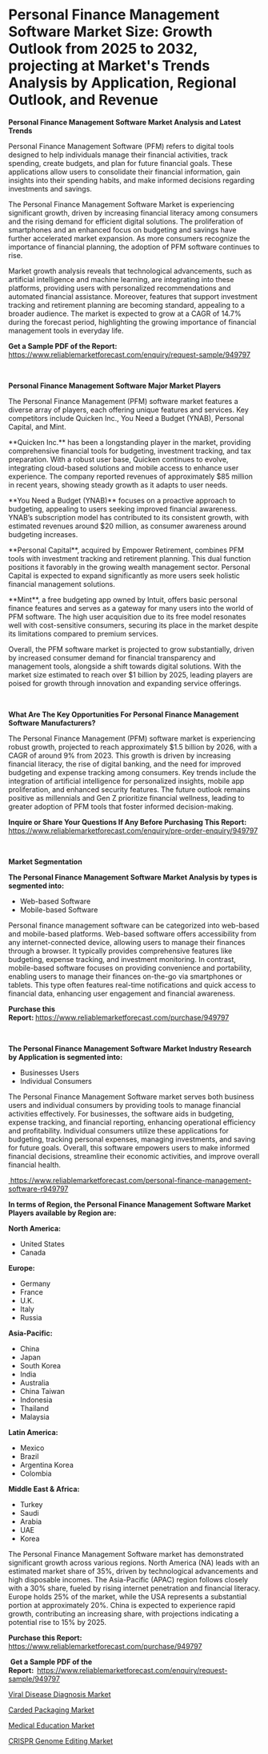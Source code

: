 <p><h1>Personal Finance Management Software Market Size: Growth Outlook from 2025 to 2032, projecting at Market's Trends Analysis by Application, Regional Outlook, and Revenue</h1></p><p><strong>Personal Finance Management Software Market Analysis and Latest Trends</strong></p>
<p><p>Personal Finance Management Software (PFM) refers to digital tools designed to help individuals manage their financial activities, track spending, create budgets, and plan for future financial goals. These applications allow users to consolidate their financial information, gain insights into their spending habits, and make informed decisions regarding investments and savings. </p><p>The Personal Finance Management Software Market is experiencing significant growth, driven by increasing financial literacy among consumers and the rising demand for efficient digital solutions. The proliferation of smartphones and an enhanced focus on budgeting and savings have further accelerated market expansion. As more consumers recognize the importance of financial planning, the adoption of PFM software continues to rise. </p><p>Market growth analysis reveals that technological advancements, such as artificial intelligence and machine learning, are integrating into these platforms, providing users with personalized recommendations and automated financial assistance. Moreover, features that support investment tracking and retirement planning are becoming standard, appealing to a broader audience. The market is expected to grow at a CAGR of 14.7% during the forecast period, highlighting the growing importance of financial management tools in everyday life.</p></p>
<p><strong>Get a Sample PDF of the Report:&nbsp;</strong> <a href="https://www.reliablemarketforecast.com/enquiry/request-sample/949797?utm_campaign=1167&utm_medium=2&utm_source=Github&utm_content=ia&utm_term=05032025&utm_id=personal-finance-management-software">https://www.reliablemarketforecast.com/enquiry/request-sample/949797</a></p>
<p>&nbsp;</p>
<p><strong>Personal Finance Management Software Major Market Players</strong></p>
<p><p>The Personal Finance Management (PFM) software market features a diverse array of players, each offering unique features and services. Key competitors include Quicken Inc., You Need a Budget (YNAB), Personal Capital, and Mint.</p><p>**Quicken Inc.** has been a longstanding player in the market, providing comprehensive financial tools for budgeting, investment tracking, and tax preparation. With a robust user base, Quicken continues to evolve, integrating cloud-based solutions and mobile access to enhance user experience. The company reported revenues of approximately $85 million in recent years, showing steady growth as it adapts to user needs.</p><p>**You Need a Budget (YNAB)** focuses on a proactive approach to budgeting, appealing to users seeking improved financial awareness. YNAB’s subscription model has contributed to its consistent growth, with estimated revenues around $20 million, as consumer awareness around budgeting increases.</p><p>**Personal Capital**, acquired by Empower Retirement, combines PFM tools with investment tracking and retirement planning. This dual function positions it favorably in the growing wealth management sector. Personal Capital is expected to expand significantly as more users seek holistic financial management solutions.</p><p>**Mint**, a free budgeting app owned by Intuit, offers basic personal finance features and serves as a gateway for many users into the world of PFM software. The high user acquisition due to its free model resonates well with cost-sensitive consumers, securing its place in the market despite its limitations compared to premium services.</p><p>Overall, the PFM software market is projected to grow substantially, driven by increased consumer demand for financial transparency and management tools, alongside a shift towards digital solutions. With the market size estimated to reach over $1 billion by 2025, leading players are poised for growth through innovation and expanding service offerings.</p></p>
<p>&nbsp;</p>
<p><strong>What Are The Key Opportunities For Personal Finance Management Software Manufacturers?</strong></p>
<p><p>The Personal Finance Management (PFM) software market is experiencing robust growth, projected to reach approximately $1.5 billion by 2026, with a CAGR of around 9% from 2023. This growth is driven by increasing financial literacy, the rise of digital banking, and the need for improved budgeting and expense tracking among consumers. Key trends include the integration of artificial intelligence for personalized insights, mobile app proliferation, and enhanced security features. The future outlook remains positive as millennials and Gen Z prioritize financial wellness, leading to greater adoption of PFM tools that foster informed decision-making.</p></p>
<p><strong>Inquire or Share Your Questions If Any Before Purchasing This Report:</strong> <a href="https://www.reliablemarketforecast.com/enquiry/pre-order-enquiry/949797?utm_campaign=1167&utm_medium=2&utm_source=Github&utm_content=ia&utm_term=05032025&utm_id=personal-finance-management-software">https://www.reliablemarketforecast.com/enquiry/pre-order-enquiry/949797</a></p>
<p>&nbsp;</p>
<p><strong>Market Segmentation</strong></p>
<p><strong>The Personal Finance Management Software Market Analysis by types is segmented into:</strong></p>
<p><ul><li>Web-based Software</li><li>Mobile-based Software</li></ul></p>
<p><p>Personal finance management software can be categorized into web-based and mobile-based platforms. Web-based software offers accessibility from any internet-connected device, allowing users to manage their finances through a browser. It typically provides comprehensive features like budgeting, expense tracking, and investment monitoring. In contrast, mobile-based software focuses on providing convenience and portability, enabling users to manage their finances on-the-go via smartphones or tablets. This type often features real-time notifications and quick access to financial data, enhancing user engagement and financial awareness.</p></p>
<p><strong>Purchase this Report:&nbsp;</strong><a href="https://www.reliablemarketforecast.com/purchase/949797?utm_campaign=1167&utm_medium=2&utm_source=Github&utm_content=ia&utm_term=05032025&utm_id=personal-finance-management-software">https://www.reliablemarketforecast.com/purchase/949797</a></p>
<p>&nbsp;</p>
<p><strong>The Personal Finance Management Software Market Industry Research by Application is segmented into:</strong></p>
<p><ul><li>Businesses Users</li><li>Individual Consumers</li></ul></p>
<p><p>The Personal Finance Management Software market serves both business users and individual consumers by providing tools to manage financial activities effectively. For businesses, the software aids in budgeting, expense tracking, and financial reporting, enhancing operational efficiency and profitability. Individual consumers utilize these applications for budgeting, tracking personal expenses, managing investments, and saving for future goals. Overall, this software empowers users to make informed financial decisions, streamline their economic activities, and improve overall financial health.</p></p>
<p><a href="https://www.reliablemarketforecast.com/personal-finance-management-software-r949797?utm_campaign=1167&utm_medium=2&utm_source=Github&utm_content=ia&utm_term=05032025&utm_id=personal-finance-management-software">&nbsp;https://www.reliablemarketforecast.com/personal-finance-management-software-r949797</a></p>
<p><strong>In terms of Region, the Personal Finance Management Software Market Players available by Region are:</strong></p>
<p>
    <p> <strong> North America: </strong>
        <ul>
            <li>United States</li>
            <li>Canada</li>
        </ul>
        </p> 
    <p> <strong> Europe: </strong>
        <ul>
            <li>Germany</li>
            <li>France</li>
            <li>U.K.</li>
            <li>Italy</li>
            <li>Russia</li>
        </ul>
        </p> 
    <p> <strong> Asia-Pacific: </strong>
        <ul>
            <li>China</li>
            <li>Japan</li>
            <li>South Korea</li>
            <li>India</li>
            <li>Australia</li>
            <li>China Taiwan</li>
            <li>Indonesia</li>
            <li>Thailand</li>
            <li>Malaysia</li>
        </ul>
        </p> 
    <p> <strong> Latin America: </strong>
        <ul>
            <li>Mexico</li>
            <li>Brazil</li>
            <li>Argentina Korea</li>
            <li>Colombia</li>
        </ul>
        </p> 
    <p> <strong> Middle East & Africa: </strong>
        <ul>
            <li>Turkey</li>
            <li>Saudi</li>
            <li>Arabia</li>
            <li>UAE</li>
            <li>Korea</li>
        </ul>
    </p>
    </p>
<p><p>The Personal Finance Management Software market has demonstrated significant growth across various regions. North America (NA) leads with an estimated market share of 35%, driven by technological advancements and high disposable incomes. The Asia-Pacific (APAC) region follows closely with a 30% share, fueled by rising internet penetration and financial literacy. Europe holds 25% of the market, while the USA represents a substantial portion at approximately 20%. China is expected to experience rapid growth, contributing an increasing share, with projections indicating a potential rise to 15% by 2025.</p></p>
<p><strong>Purchase this Report: </strong><a href="https://www.reliablemarketforecast.com/purchase/949797?utm_campaign=1167&utm_medium=2&utm_source=Github&utm_content=ia&utm_term=05032025&utm_id=personal-finance-management-software">https://www.reliablemarketforecast.com/purchase/949797</a></p>
<p>&nbsp;<strong>Get a Sample PDF of the Report:&nbsp;&nbsp;</strong><a href="https://www.reliablemarketforecast.com/enquiry/request-sample/949797?utm_campaign=1167&utm_medium=2&utm_source=Github&utm_content=ia&utm_term=05032025&utm_id=personal-finance-management-software">https://www.reliablemarketforecast.com/enquiry/request-sample/949797</a></p>
<p><strong></strong></p>
<p><p><a href="https://github.com/damjiederyd/Market-Research-Report-List-1/blob/main/viral-disease-diagnosis-market.md?utm_campaign=1167&utm_medium=2&utm_source=Github&utm_content=ia&utm_term=05032025&utm_id=personal-finance-management-software">Viral Disease Diagnosis Market</a></p><p><a href="https://github.com/waldarolka1j/Market-Research-Report-List-1/blob/main/carded-packaging-market.md?utm_campaign=1167&utm_medium=2&utm_source=Github&utm_content=ia&utm_term=05032025&utm_id=personal-finance-management-software">Carded Packaging Market</a></p><p><a href="https://github.com/spineamosa0e/Market-Research-Report-List-1/blob/main/medical-education-market.md?utm_campaign=1167&utm_medium=2&utm_source=Github&utm_content=ia&utm_term=05032025&utm_id=personal-finance-management-software">Medical Education Market</a></p><p><a href="https://github.com/maaniwilka9y/Market-Research-Report-List-1/blob/main/crispr-genome-editing-market.md?utm_campaign=1167&utm_medium=2&utm_source=Github&utm_content=ia&utm_term=05032025&utm_id=personal-finance-management-software">CRISPR Genome Editing Market</a></p></p>